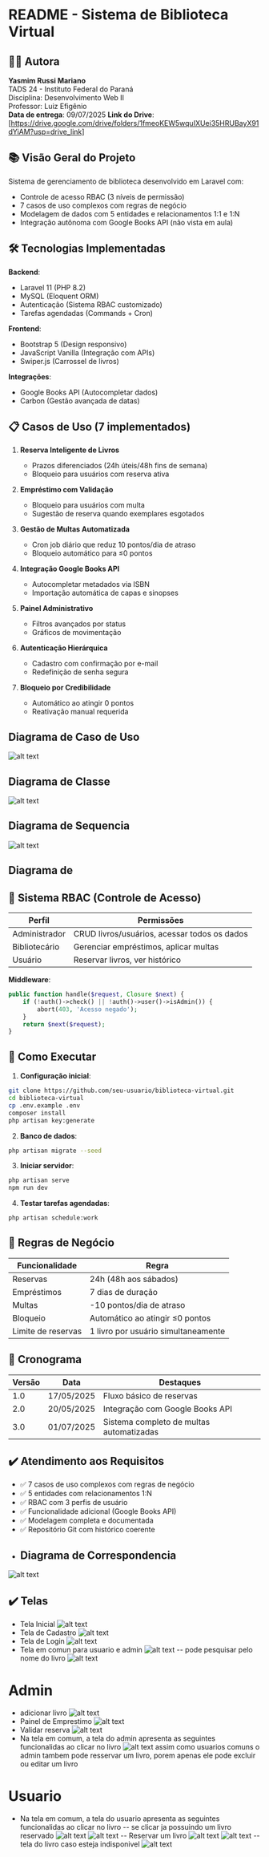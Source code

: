 # README - Sistema de Biblioteca Virtual

## 👩‍💻 Autora
**Yasmim Russi Mariano**  
TADS 24 - Instituto Federal do Paraná  
Disciplina: Desenvolvimento Web II  
Professor: Luiz Efigênio  
**Data de entrega**: 09/07/2025
**Link do Drive**:[https://drive.google.com/drive/folders/1fmeoKEW5wquIXUei35HRUBayX91dYiAM?usp=drive_link]

## 📚 Visão Geral do Projeto
Sistema de gerenciamento de biblioteca desenvolvido em Laravel com:
- Controle de acesso RBAC (3 níveis de permissão)
- 7 casos de uso complexos com regras de negócio
- Modelagem de dados com 5 entidades e relacionamentos 1:1 e 1:N
- Integração autônoma com Google Books API (não vista em aula)

## 🛠 Tecnologias Implementadas
**Backend**:
- Laravel 11 (PHP 8.2)
- MySQL (Eloquent ORM)
- Autenticação (Sistema RBAC customizado)
- Tarefas agendadas (Commands + Cron)

**Frontend**:
- Bootstrap 5 (Design responsivo)
- JavaScript Vanilla (Integração com APIs)
- Swiper.js (Carrossel de livros)

**Integrações**:
- Google Books API (Autocompletar dados)
- Carbon (Gestão avançada de datas)

## 📋 Casos de Uso (7 implementados)
1. **Reserva Inteligente de Livros**  
   - Prazos diferenciados (24h úteis/48h fins de semana)
   - Bloqueio para usuários com reserva ativa

2. **Empréstimo com Validação**  
   - Bloqueio para usuários com multa
   - Sugestão de reserva quando exemplares esgotados

3. **Gestão de Multas Automatizada**  
   - Cron job diário que reduz 10 pontos/dia de atraso
   - Bloqueio automático para ≤0 pontos

4. **Integração Google Books API**  
   - Autocompletar metadados via ISBN
   - Importação automática de capas e sinopses

5. **Painel Administrativo**  
   - Filtros avançados por status
   - Gráficos de movimentação

6. **Autenticação Hierárquica**  
   - Cadastro com confirmação por e-mail
   - Redefinição de senha segura

7. **Bloqueio por Credibilidade**  
   - Automático ao atingir 0 pontos
   - Reativação manual requerida

## Diagrama de Caso de Uso
![alt text](image.png)

## Diagrama de Classe
![alt text](image-1.png)

## Diagrama de Sequencia
![alt text](image-2.png)

## Diagrama de


## 🔐 Sistema RBAC (Controle de Acesso)
| Perfil         | Permissões                                  |
|----------------|---------------------------------------------|
| Administrador  | CRUD livros/usuários, acessar todos os dados|
| Bibliotecário  | Gerenciar empréstimos, aplicar multas      |
| Usuário        | Reservar livros, ver histórico             |

**Middleware**:
```php
public function handle($request, Closure $next) {
    if (!auth()->check() || !auth()->user()->isAdmin()) {
        abort(403, 'Acesso negado');
    }
    return $next($request);
}
```

## 🚀 Como Executar
1. **Configuração inicial**:
```bash
git clone https://github.com/seu-usuario/biblioteca-virtual.git
cd biblioteca-virtual
cp .env.example .env
composer install
php artisan key:generate
```

2. **Banco de dados**:
```bash
php artisan migrate --seed
```

3. **Iniciar servidor**:
```bash
php artisan serve
npm run dev
```

4. **Testar tarefas agendadas**:
```bash
php artisan schedule:work
```

## 📌 Regras de Negócio
| Funcionalidade          | Regra                                      |
|-------------------------|--------------------------------------------|
| Reservas                | 24h (48h aos sábados)                     |
| Empréstimos             | 7 dias de duração                         |
| Multas                  | -10 pontos/dia de atraso                  |
| Bloqueio                | Automático ao atingir ≤0 pontos           |
| Limite de reservas      | 1 livro por usuário simultaneamente       |

## 📅 Cronograma
| Versão | Data       | Destaques                                  |
|--------|------------|--------------------------------------------|
| 1.0    | 17/05/2025 | Fluxo básico de reservas                   |
| 2.0    | 20/05/2025 | Integração com Google Books API            |
| 3.0    | 01/07/2025 | Sistema completo de multas automatizadas   |

## ✔️ Atendimento aos Requisitos
- ✅ 7 casos de uso complexos com regras de negócio
- ✅ 5 entidades com relacionamentos 1:N
- ✅ RBAC com 3 perfis de usuário
- ✅ Funcionalidade adicional (Google Books API)
- ✅ Modelagem completa e documentada
- ✅ Repositório Git com histórico coerente
- ## Diagrama de Correspondencia
![alt text](image-17.png)
## ✔️ Telas

- Tela Inicial
![alt text](image-3.png)
- Tela de Cadastro
![alt text](image-4.png)
- Tela de Login
![alt text](image-5.png)
- Tela em comun para usuario e admin
![alt text](image-6.png)
-- pode pesquisar pelo nome do livro
![alt text](image-16.png)
# Admin
- adicionar livro
![alt text](image-7.png)
- Painel de Emprestimo
![alt text](image-8.png)
- Validar reserva
![alt text](image-9.png)
- Na tela em comum, a tela do admin apresenta as seguintes funcionalidas ao clicar no livro
![alt text](image-10.png)
assim como usuarios comuns o admin tambem pode resservar um livro, porem apenas ele pode excluir ou editar um livro
# Usuario
- Na tela em comum, a tela do usuario apresenta as seguintes funcionalidas ao clicar no livro
-- se clicar ja possuindo um livro reservado
![alt text](image-11.png)
![alt text](image-12.png)
-- Reservar um livro
![alt text](image-14.png)
![alt text](image-15.png)
--tela do livro caso esteja indisponivel
![alt text](image-13.png)